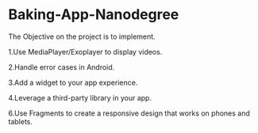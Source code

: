 # Baking-App-Nanodegree

The Objective on the project is to implement.

1.Use MediaPlayer/Exoplayer to display videos.

2.Handle error cases in Android.

3.Add a widget to your app experience.

4.Leverage a third-party library in your app.

6.Use Fragments to create a responsive design that works on phones and tablets.
